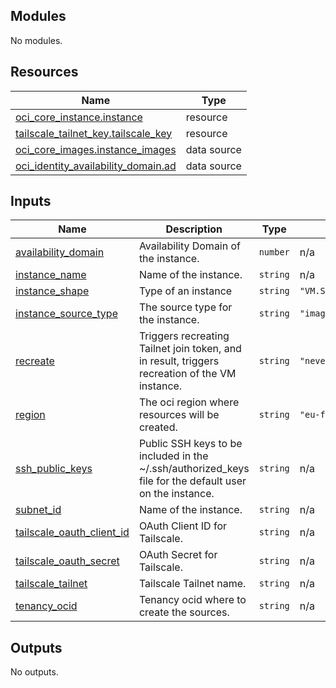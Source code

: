 <!-- BEGIN_TF_DOCS -->
## Modules

No modules.

## Resources

| Name | Type |
|------|------|
| [oci_core_instance.instance](https://registry.terraform.io/providers/oracle/oci/latest/docs/resources/core_instance) | resource |
| [tailscale_tailnet_key.tailscale_key](https://registry.terraform.io/providers/tailscale/tailscale/latest/docs/resources/tailnet_key) | resource |
| [oci_core_images.instance_images](https://registry.terraform.io/providers/oracle/oci/latest/docs/data-sources/core_images) | data source |
| [oci_identity_availability_domain.ad](https://registry.terraform.io/providers/oracle/oci/latest/docs/data-sources/identity_availability_domain) | data source |

## Inputs

| Name | Description | Type | Default | Required |
|------|-------------|------|---------|:--------:|
| <a name="input_availability_domain"></a> [availability\_domain](#input\_availability\_domain) | Availability Domain of the instance. | `number` | n/a | yes |
| <a name="input_instance_name"></a> [instance\_name](#input\_instance\_name) | Name of the instance. | `string` | n/a | yes |
| <a name="input_instance_shape"></a> [instance\_shape](#input\_instance\_shape) | Type of an instance | `string` | `"VM.Standard.E2.1.Micro"` | no |
| <a name="input_instance_source_type"></a> [instance\_source\_type](#input\_instance\_source\_type) | The source type for the instance. | `string` | `"image"` | no |
| <a name="input_recreate"></a> [recreate](#input\_recreate) | Triggers recreating Tailnet join token, and in result, triggers recreation of the VM instance. | `string` | `"never"` | no |
| <a name="input_region"></a> [region](#input\_region) | The oci region where resources will be created. | `string` | `"eu-frankfurt-1"` | no |
| <a name="input_ssh_public_keys"></a> [ssh\_public\_keys](#input\_ssh\_public\_keys) | Public SSH keys to be included in the ~/.ssh/authorized\_keys file for the default user on the instance. | `string` | n/a | yes |
| <a name="input_subnet_id"></a> [subnet\_id](#input\_subnet\_id) | Name of the instance. | `string` | n/a | yes |
| <a name="input_tailscale_oauth_client_id"></a> [tailscale\_oauth\_client\_id](#input\_tailscale\_oauth\_client\_id) | OAuth Client ID for Tailscale. | `string` | n/a | yes |
| <a name="input_tailscale_oauth_secret"></a> [tailscale\_oauth\_secret](#input\_tailscale\_oauth\_secret) | OAuth Secret for Tailscale. | `string` | n/a | yes |
| <a name="input_tailscale_tailnet"></a> [tailscale\_tailnet](#input\_tailscale\_tailnet) | Tailscale Tailnet name. | `string` | n/a | yes |
| <a name="input_tenancy_ocid"></a> [tenancy\_ocid](#input\_tenancy\_ocid) | Tenancy ocid where to create the sources. | `string` | n/a | yes |

## Outputs

No outputs.
<!-- END_TF_DOCS -->